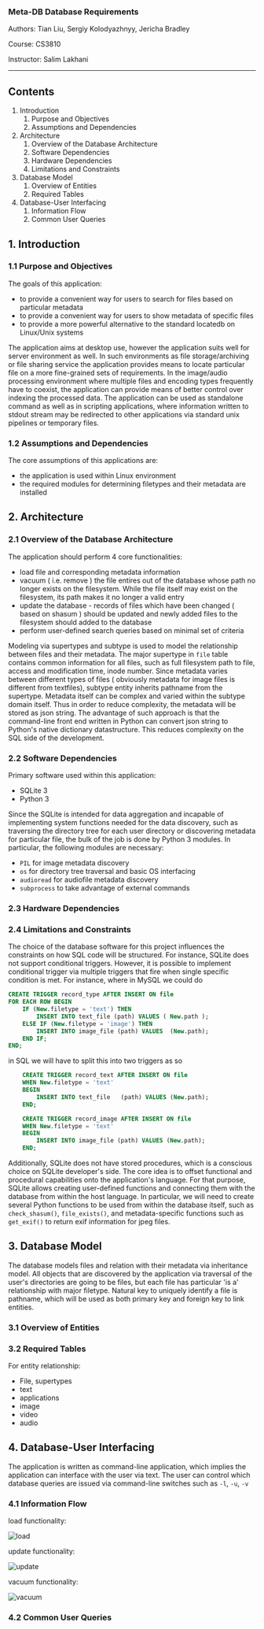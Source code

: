 ### Meta-DB Database Requirements
Authors: Tian Liu, Sergiy Kolodyazhnyy, Jericha Bradley

Course: CS3810

Instructor: Salim Lakhani

---

## Contents
1. Introduction
   1. Purpose and Objectives
   2. Assumptions and Dependencies
2. Architecture
    1. Overview of the Database Architecture
    2. Software Dependencies
    3. Hardware Dependencies
    4. Limitations and Constraints
3. Database Model
    1. Overview of Entities
    2. Required Tables
4. Database-User Interfacing
    1. Information Flow
    2. Common User Queries

## 1. Introduction
### 1.1 Purpose and Objectives

The goals of this application:
- to provide a convenient way for users to search for files based on particular metadata
- to provide a convenient way for users to show metadata of specific files
- to provide a more powerful alternative to the standard locatedb on Linux/Unix systems

The application aims at desktop use, however the application suits well for server environment as well. In such environments as file storage/archiving or file sharing service the application provides means to locate particular file on a more fine-grained sets of requirements. In the image/audio processing environment where multiple files and encoding types frequently have to coexist, the application can provide means of better control over indexing the processed data. The application can be used as standalone command as well as in scripting applications, where information written to stdout stream may be redirected to other applications via standard unix pipelines or temporary files.

### 1.2 Assumptions and Dependencies

The core assumptions of this applications are:
- the application is used within Linux environment
- the required modules for determining filetypes and their metadata are installed

## 2. Architecture
### 2.1 Overview of the Database Architecture

The application should perform 4 core functionalities:
- load file and corresponding metadata information
- vacuum ( i.e. remove ) the file entires out of the database whose path no longer exists on the filesystem. While the file itself may exist on the filesystem, its path makes it no longer a valid entry
- update the database - records of files which have been changed ( based on shasum ) should be updated and newly added files to the filesystem should added to the database
- perform user-defined search queries based on minimal set of criteria

Modeling via supertypes and subtype is used to model the relationship between files and their metadata. The major supertype in `file` table contains common information for all files, such as full filesystem path to file, access and modification time, inode number. Since metadata varies between different types of files ( obviously  metadata for image files is different from textfiles), subtype entity inherits pathname from the supertype. Metadata itself can be complex and varied within the subtype domain itself. Thus in order to reduce complexity, the metadata will be stored as json string. The advantage of such approach is that the command-line front end written in Python can convert json string to Python's native dictionary datastructure. This reduces complexity on the SQL side of the development.

### 2.2 Software Dependencies

Primary software used within this application:
- SQLite 3
- Python 3

Since the SQLite is intended for data aggregation and incapable of implementing system functions needed for the data discovery, such as traversing the directory tree for each user directory or discovering metadata for particular file, the bulk of the job is done by Python 3 modules. In particular, the following modules are necessary:

- `PIL` for image metadata discovery
- `os` for directory tree traversal and basic OS interfacing
- `audioread` for audiofile metadata discovery
- `subprocess` to take advantage of external commands



### 2.3 Hardware Dependencies

### 2.4 Limitations and Constraints

The choice of the database software for this project influences the constraints on how SQL code will be structured. For instance, SQLite does not support conditional triggers. However, it is possible to implement conditional trigger via multiple triggers that fire when single specific condition is met. For instance, where in MySQL we could do

```SQL
CREATE TRIGGER record_type AFTER INSERT ON file
FOR EACH ROW BEGIN
    IF (New.filetype = 'text') THEN
        INSERT INTO text_file (path) VALUES ( New.path );
    ELSE IF (New.filetype = 'image') THEN
        INSERT INTO image_file (path) VALUES  (New.path);
    END IF;
END;
```

in SQL we will have to split this into two triggers as so

```SQL
    CREATE TRIGGER record_text AFTER INSERT ON file
    WHEN New.filetype = 'text'
    BEGIN
        INSERT INTO text_file   (path) VALUES (New.path);
    END;

    CREATE TRIGGER record_image AFTER INSERT ON file
    WHEN New.filetype = 'text'
    BEGIN
        INSERT INTO image_file (path) VALUES (New.path);
    END;

```

Additionally, SQLite does not have stored procedures, which is a conscious choice on SQLite developer's side. The core idea is to offset functional and procedural capabilities onto the application's language. For that purpose, SQLite allows creating user-defined functions and connecting them with the database from within the host language. In particular, we will need to create several Python functions to be used from within the database itself, such as `check_shasum()`, `file_exists()`, and metadata-specific functions such as `get_exif()` to return exif information for jpeg files.


## 3. Database Model

The database models files and relation with their metadata via inheritance model. All objects that are discovered by the application via traversal of the  user's directories are going to be files, but each file has particular 'is a' relationship with major filetype.  Natural key to uniquely identify a file is pathname, which will be used as both primary key and foreign key to link entities.

### 3.1 Overview of Entities
### 3.2 Required Tables

For entity relationship:
- File, supertypes
- text
- applications
- image
- video
- audio


## 4. Database-User Interfacing

The application is written as command-line application, which implies the application can interface with the user via text. The user can control which database queries are issued via command-line switches such as `-l`, `-u`, `-v`

### 4.1 Information Flow
load functionality:

![load](./doc/load.png)

update functionality:

![update](./doc/update.png)

vacuum functionality:

![vacuum](./doc/vacuum.png)

### 4.2 Common User Queries
